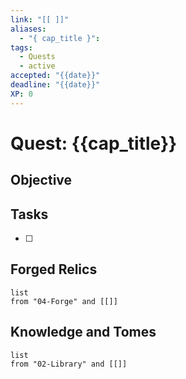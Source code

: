 ```yaml
---
link: "[[ ]]"
aliases:
  - "{ cap_title }":
tags:
  - Quests
  - active
accepted: "{{date}}"
deadline: "{{date}}"
XP: 0
---
```

# Quest: {{cap_title}}
## Objective

## Tasks
- [ ] 

## Forged Relics
```dataview
list
from "04-Forge" and [[]]
```
## Knowledge and Tomes
```dataview
list
from "02-Library" and [[]]
```
